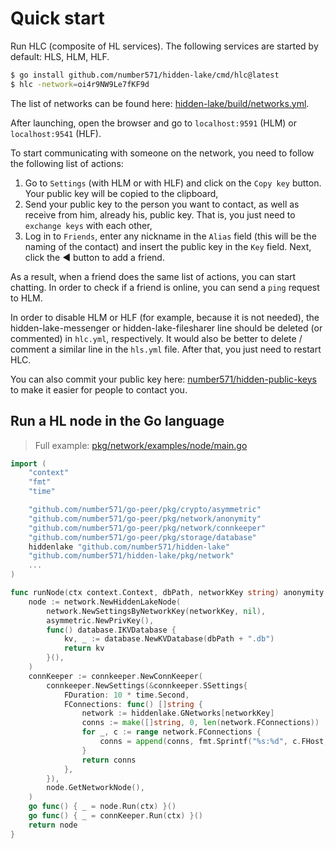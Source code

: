 # Quick start

Run HLC (composite of HL services). The following services are started by default: HLS, HLM, HLF.

```bash
$ go install github.com/number571/hidden-lake/cmd/hlc@latest
$ hlc -network=oi4r9NW9Le7fKF9d
```

The list of networks can be found here: [hidden-lake/build/networks.yml](https://github.com/number571/hidden-lake/blob/master/build/networks.yml).

After launching, open the browser and go to `localhost:9591` (HLM) or `localhost:9541` (HLF).

To start communicating with someone on the network, you need to follow the following list of actions:
1. Go to `Settings` (with HLM or with HLF) and click on the `Copy key` button. Your public key will be copied to the clipboard,
2. Send your public key to the person you want to contact, as well as receive from him, already his, public key. That is, you just need to `exchange keys` with each other,
3. Log in to `Friends`, enter any nickname in the `Alias` field (this will be the naming of the contact) and insert the public key in the `Key` field. Next, click the ◀ button to add a friend.

As a result, when a friend does the same list of actions, you can start chatting. In order to check if a friend is online, you can send a `ping` request to HLM.

In order to disable HLM or HLF (for example, because it is not needed), the hidden-lake-messenger or hidden-lake-filesharer line should be deleted (or commented) in `hlc.yml`, respectively. It would also be better to delete / comment a similar line in the `hls.yml` file. After that, you just need to restart HLC.

You can also commit your public key here: [number571/hidden-public-keys](https://github.com/number571/hidden-public-keys) to make it easier for people to contact you.

## Run a HL node in the Go language

> Full example: [pkg/network/examples/node/main.go](../pkg/network/examples/node/main.go)

```go
import (
	"context"
	"fmt"
	"time"

	"github.com/number571/go-peer/pkg/crypto/asymmetric"
	"github.com/number571/go-peer/pkg/network/anonymity"
	"github.com/number571/go-peer/pkg/network/connkeeper"
	"github.com/number571/go-peer/pkg/storage/database"
	hiddenlake "github.com/number571/hidden-lake"
	"github.com/number571/hidden-lake/pkg/network"
    ...
)

func runNode(ctx context.Context, dbPath, networkKey string) anonymity.INode {
	node := network.NewHiddenLakeNode(
		network.NewSettingsByNetworkKey(networkKey, nil),
		asymmetric.NewPrivKey(),
		func() database.IKVDatabase {
			kv, _ := database.NewKVDatabase(dbPath + ".db")
			return kv
		}(),
	)
	connKeeper := connkeeper.NewConnKeeper(
		connkeeper.NewSettings(&connkeeper.SSettings{
			FDuration: 10 * time.Second,
			FConnections: func() []string {
				network := hiddenlake.GNetworks[networkKey]
				conns := make([]string, 0, len(network.FConnections))
				for _, c := range network.FConnections {
					conns = append(conns, fmt.Sprintf("%s:%d", c.FHost, c.FPort))
				}
				return conns
			},
		}),
		node.GetNetworkNode(),
	)
	go func() { _ = node.Run(ctx) }()
	go func() { _ = connKeeper.Run(ctx) }()
	return node
}
```
